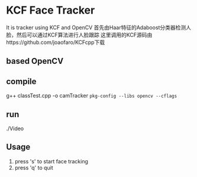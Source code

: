 # KCF Face Tracker
It is tracker using KCF and OpenCV
首先由Haar特征的Adaboost分类器检测人脸，然后可以通过KCF算法进行人脸跟踪
这里调用的KCF源码由https://github.com/joaofaro/KCFcpp下载

## based OpenCV 
## compile
g++ classTest.cpp -o camTracker `pkg-config --libs opencv --cflags`

## run
./Video

## Usage
1. press 's' to start face tracking
2. press 'q' to quit 

